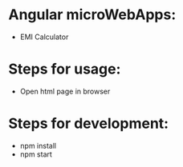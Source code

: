 # Angular microWebApps:
* EMI Calculator

# Steps for usage:
* Open html page in browser

# Steps for development:
* npm install
* npm start